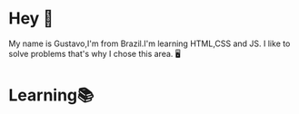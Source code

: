 # Hey 👋

My name is Gustavo,I'm from Brazil.I'm learning HTML,CSS and JS.
I like to solve problems that's why I chose this area. 🖥️

# Learning📚



